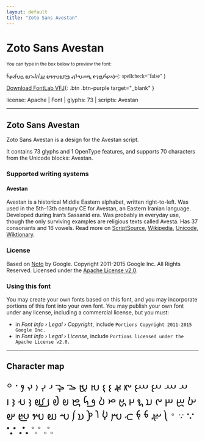 ```yaml
---
layout: default
title: "Zoto Sans Avestan"
---
```


# Zoto Sans Avestan

<small>You can type in the box below to preview the font:</small>

<div contenteditable="true" class="texteditor" style="font-family: 'Zoto Sans Avestan';">
𐬑𐬂𐬜𐬴𐬢𐬄 𐬖𐬁𐬱𐬭𐬆𐬍 𐬛𐬔𐬡𐬫𐬗𐬵 𐬒𐬦𐬥𐬬𐬊𐬲 𐬘𐬣𐬰𐬏𐬅𐬨{: spellcheck="false" }
</div>

[Download FontLab VFJ](https://downgit.github.io/#/home?url=https://github.com/fontlabcom/getgo-fonts/blob/main/getgo-fonts/apache/zotosans/zotosans-avestan.vfj){: .btn .btn-purple target="_blank" }

license: Apache \| Font \| glyphs: 73 \| scripts: Avestan

---


## Zoto Sans Avestan

Zoto Sans Avestan is a design for the Avestan script.

It contains 73 glyphs and 1 OpenType features, and supports 70 characters from the Unicode blocks: Avestan.


### Supported writing systems


#### Avestan

Avestan is a historical Middle Eastern alphabet, written right-to-left. Was used in the 5th–13th century CE for Avestan, an Eastern Iranian language. Developed during Iran’s Sassanid era. Was probably in everyday use, though the only surviving examples are religious texts called Avesta. Has 37 consonants and 16 vowels. Read more on [ScriptSource](https://scriptsource.org/scr/Avst), [Wikipedia](https://en.wikipedia.org/wiki/ISO_15924:Avst), [Unicode](https://www.unicode.org/versions/Unicode13.0.0/ch10.pdf#G29021), [Wiktionary](https://en.wiktionary.org/wiki/Category:Avestan_script).


### License

Based on [Noto](https://github.com/notofonts) by Google. Copyright 2011-2015 Google Inc. All Rights Reserved. Licensed under the [Apache License v2.0](https://www.apache.org/licenses/LICENSE-2.0.txt).

### Using this font

You may create your own fonts based on this font, and you may incorporate portions of this font into your own font. You may publish your own font under any license, including a commercial license, but you must:

- in _Font Info › Legal › Copyright_, include `Portions Copyright 2011-2015 Google Inc.`
- in _Font Info › Legal › License_, include `Portions licensed under the Apache License v2.0.`


---

## Character map

<div style="font-family: 'Zoto Sans Avestan'; font-size: 2em;">
⸰ ⸱ 𐬀 𐬁 𐬂 𐬃 𐬄 𐬅 𐬆 𐬇 𐬈 𐬉 𐬊 𐬋 𐬌 𐬍 𐬎 𐬏 𐬐 𐬑 𐬒 𐬓 𐬔 𐬕 𐬖 𐬗 𐬘 𐬙 𐬚 𐬛 𐬜 𐬝 𐬞 𐬟 𐬠 𐬡 𐬢 𐬣 𐬤 𐬥 𐬦 𐬧 𐬨 𐬩 𐬪 𐬫 𐬬 𐬭 𐬮 𐬯 𐬰 𐬱 𐬲 𐬳 𐬴 𐬵 𐬹 𐬺 𐬻 𐬼 𐬽 𐬾 𐬿
</div>

